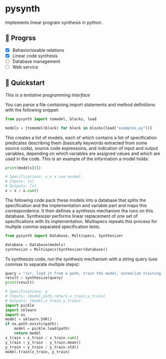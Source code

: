 # pysynth
Implements linear program synthesis in python.

## :compass: Progrss
- [x] Behaviorizeable relations
- [x] Linear code synthesis
- [ ] Database management
- [ ] Web service

## :rocket: Quickstart
*This is a tentative programming interface*

You can parse a file containing import statements
and method definitions with the following snippet:

```python
from pysynth import tomodel, blocks, load

models = [tomodel(block) for block in blocks(load("examples.py"))]
```

This creates a list of models, each of which contains a list
of specification predicates describing them (basically keywords
extracted from some source code), source code expressions,
and indication of input and output variables, depending on which
variables are assigned values and which are used in the code.
This is an example of the information a model holds:

```python
print(models[0])

# Specifications: x x x sum normal
# Inputs: [x]
# Outputs: [x]
x = x / x.sum()  
```

The following code pack these models into a database that splits the 
specification and the implementation and variable part
and maps this correspondence. It then defines a synthesis mechanism
tha runs on this database. Synthesizer performs linear replacement
of one set of specifications with its implementation. Multispecs
repeats this process for multiple comma-separated specification texts.

```python
from pysynth import Database, Multispecs, Synthesizer

database = Database(models)
synthesize = Multispecs(Synthesizer(database))
```

To synthesize code, run the synthesis mechanism with a string query
(use commas to separate multiple steps):

```python
query = "svr, load it from a path, train the model, normalize training x, standardize y"
result = synthesize(query)
print(result)

# Specifications: y
# Inputs: [model,path,return,x_train,y_train]
# Outputs: [model,x_train,y_train]
import pickle
import sklearn
import os
model = sklearn.SVR()
if os.path.exists(path):
    model = pickle.load(path)
    return model
x_train = x_train / x_train.sum()  
y_train = y_train - y_train.mean()
y_train = y_train / y_train.std()
model.train(x_train, y_train)

```